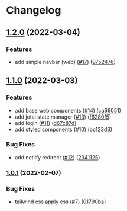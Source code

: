 # Changelog

## [1.2.0](https://github.com/educhavezbarreto/appointment-app/compare/v1.1.0...v1.2.0) (2022-03-04)


### Features

* add simple navbar (web) ([#17](https://github.com/educhavezbarreto/appointment-app/issues/17)) ([9752476](https://github.com/educhavezbarreto/appointment-app/commit/97524760aabfd6d0854b0f953a86920681c1711f))

## [1.1.0](https://github.com/educhavezbarreto/appointment-app/compare/v1.0.1...v1.1.0) (2022-03-03)


### Features

* add base web components ([#14](https://github.com/educhavezbarreto/appointment-app/issues/14)) ([ca66051](https://github.com/educhavezbarreto/appointment-app/commit/ca660517fd921ad24211135c4ba0add9d0cddc95))
* add jotai state manager ([#13](https://github.com/educhavezbarreto/appointment-app/issues/13)) ([f6280f5](https://github.com/educhavezbarreto/appointment-app/commit/f6280f5b7ef92aa0eda6c167733a862c859035a5))
* add login ([#11](https://github.com/educhavezbarreto/appointment-app/issues/11)) ([d67c87d](https://github.com/educhavezbarreto/appointment-app/commit/d67c87daa9f33e39e2ce2b2d0542ae022dfd195d))
* add styled components ([#10](https://github.com/educhavezbarreto/appointment-app/issues/10)) ([bc123d6](https://github.com/educhavezbarreto/appointment-app/commit/bc123d6d69fdda9667c96ee8a7a60547dd4c818b))


### Bug Fixes

* add netlify redirect ([#12](https://github.com/educhavezbarreto/appointment-app/issues/12)) ([2341125](https://github.com/educhavezbarreto/appointment-app/commit/234112556f8094e7665f074e7d1368a8b14b0e09))

### [1.0.1](https://github.com/educhavezbarreto/appointment-app/compare/v1.0.0...v1.0.1) (2022-02-07)


### Bug Fixes

* tailwind css apply css ([#7](https://github.com/educhavezbarreto/appointment-app/issues/7)) ([01790ba](https://github.com/educhavezbarreto/appointment-app/commit/01790ba9ecb01f8f67de18f61045f74450727687))
